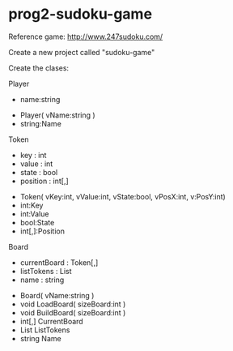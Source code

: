 # prog2-sudoku-game

Reference game: http://www.247sudoku.com/

Create a new project called "sudoku-game"

Create the clases: 

Player
- name:string
+ Player( vName:string )
+ string:Name

Token
- key : int
- value : int
- state : bool
- position : int[,]
+ Token( vKey:int, vValue:int, vState:bool, vPosX:int, v:PosY:int)
+ int:Key
+ int:Value
+ bool:State
+ int[,]:Position

Board
- currentBoard : Token[,]
- listTokens : List<int>
- name : string
+ Board( vName:string )
+ void LoadBoard( sizeBoard:int )
+ void BuildBoard( sizeBoard:int )
+ int[,] CurrentBoard
+ List<Token> ListTokens
+ string Name
